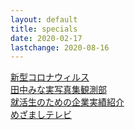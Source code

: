 ```yaml
---
layout: default
title: specials
date: 2020-02-17
lastchange: 2020-08-16
---
```


[新型コロナウィルス](./covid-19)<br>
[田中みな実写真集観測部](./sincerely-yours.html)<br>
[就活生のための企業実績紹介](./shukatsu-jisseki.html)<br>
[めざましテレビ](./meza/index.html)<br>

